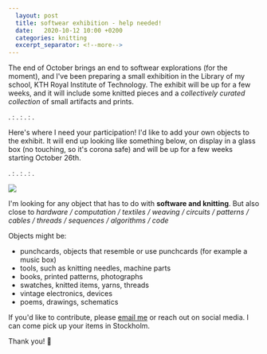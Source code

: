 ```yaml
---
  layout: post
  title: softwear exhibition - help needed!
  date:   2020-10-12 10:00 +0200
  categories: knitting
  excerpt_separator: <!--more-->
---
```


The end of October brings an end to softwear explorations (for the moment), and I've been preparing a small exhibition in the Library of my school, KTH Royal Institute of Technology. The exhibit will be up for a few weeks, and it will include some knitted pieces and a *collectively curated collection* of small artifacts and prints.

. : . : . : . 

Here's where I need your participation! I'd like to add your own objects to the exhibit. It will end up looking like something below, on display in a glass box (no touching, so it's corona safe) and will be up for a few weeks starting October 26th.

. : . : . : .

![](/softwear/assets/images/softwear_collage.jpg)

I'm looking for any object that has to do with **software and knitting**.
But also close to
*hardware / computation / textiles / weaving / circuits / patterns / cables / threads / sequences / algorithms / code*

Objects might be:
* punchcards, objects that resemble or use punchcards (for example a music box)
* tools, such as knitting needles, machine parts
* books, printed patterns, photographs
* swatches, knitted items, yarns, threads
* vintage electronics, devices
* poems, drawings, schematics

If you'd like to contribute, please [email me](mailto:ncampowoytuk@gmail.com) or reach out on social media. I can come pick up your items in Stockholm.

Thank you! 🦕






